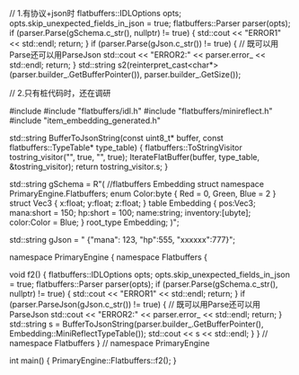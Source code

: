 // 1.有协议+json时
  flatbuffers::IDLOptions opts;
  opts.skip_unexpected_fields_in_json = true;
  flatbuffers::Parser parser(opts);
  if (parser.Parse(gSchema.c_str(), nullptr) != true) {
    std::cout << "ERROR1" << std::endl;
    return;
  }
  if (parser.Parse(gJson.c_str()) != true) {  // 既可以用Parse还可以用ParseJson
    std::cout << "ERROR2:" << parser.error_ << std::endl;
    return;
  }
  std::string s2(reinterpret_cast<char*>(parser.builder_.GetBufferPointer()), parser.builder_.GetSize());

// 2.只有桩代码时，还在调研










#include <iostream>
#include "flatbuffers/idl.h"
#include "flatbuffers/minireflect.h"
#include "item_embedding_generated.h"

std::string BufferToJsonString(const uint8_t* buffer, const flatbuffers::TypeTable* type_table) {
  flatbuffers::ToStringVisitor tostring_visitor("", true, "", true);
  IterateFlatBuffer(buffer, type_table, &tostring_visitor);
  return tostring_visitor.s;
}

std::string gSchema = R"(
//flatbuffers Embedding struct
namespace PrimaryEngine.Flatbuffers;
enum Color:byte { Red = 0, Green, Blue = 2 }
struct Vec3  {
    x:float;
    y:float;
    z:float;
}
table Embedding {
    pos:Vec3;
    mana:short = 150;
    hp:short = 100;
    name:string;
    inventory:[ubyte];
    color:Color = Blue;
}
root_type Embedding;
)";

std::string gJson = " {\"mana\": 123, \"hp\":555, \"xxxxxx\":777}";

namespace PrimaryEngine {
namespace Flatbuffers {

void f2() {
  flatbuffers::IDLOptions opts;
  opts.skip_unexpected_fields_in_json = true;
  flatbuffers::Parser parser(opts);
  if (parser.Parse(gSchema.c_str(), nullptr) != true) {
    std::cout << "ERROR1" << std::endl;
    return;
  }
  if (parser.ParseJson(gJson.c_str()) != true) {  // 既可以用Parse还可以用ParseJson
    std::cout << "ERROR2:" << parser.error_ << std::endl;
    return;
  }
  std::string s =
      BufferToJsonString(parser.builder_.GetBufferPointer(), Embedding::MiniReflectTypeTable());
  std::cout << s << std::endl;
}
}  // namespace Flatbuffers
}  // namespace PrimaryEngine

int main() { PrimaryEngine::Flatbuffers::f2(); }
